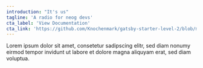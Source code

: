 ```yaml
---
introduction: "It's us"
tagline: 'A radio for neog devs'
cta_label: 'View Documentation'
cta_link: 'https://github.com/Knochenmark/gatsby-starter-level-2/blob/master/README.md'
---
```


Lorem ipsum dolor sit amet, consetetur sadipscing elitr,
sed diam nonumy eirmod tempor invidunt ut labore
et dolore magna aliquyam erat, sed diam voluptua.
